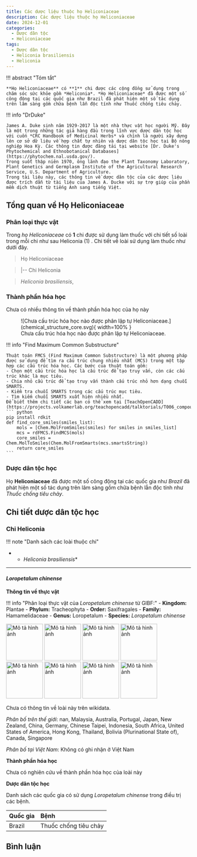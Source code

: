 ```yaml
---
title: Các dược liệu thuộc họ Heliconiaceae
description: Các dược liệu thuộc họ Heliconiaceae
date: 2024-12-01
categories:
  - Dược dân tộc
  - Heliconiaceae
tags:
  - Dược dân tộc
  - Heliconia brasiliensis
  - Heliconia
---
```

!!! abstract "Tóm tắt"

    **Họ Heliconiaceae** có **1** chi được các cộng đồng sử dụng trong chăm sóc sức khỏe gồm *Heliconia*. *Họ Heliconiaceae* đã được một số công động tại các quốc gia như Brazil đã phát hiện một số tác dụng trên lâm sàng gồm chữa bệnh lẫn độc tính như Thuốc chống tiêu chảy.

!!! info "DrDuke"

    James A. Duke sinh năm 1929-2017 là một nhà thực vật học người Mỹ. Đây là một trong những tác giả hàng đầu trong lĩnh vực dược dân tộc học với cuốn *CRC Handbook of Medicinal Herbs* và chính là người xây dựng lên cơ sở dữ liệu về hợp chất tự nhiên và dược dân tộc học tại Bộ nông nghiệp Hoa Kỳ. Các thông tin được đăng tải tại website [Dr. Duke's Phytochemical and Ethnobotanical Databases](https://phytochem.nal.usda.gov/). 
    Trong suốt thập niên 1970, ông lãnh đạo the Plant Taxonomy Laboratory, Plant Genetics and Germplasm Institute of the Agricultural Research Service, U.S. Department of Agriculture.
    Trong tài liệu này, các thông tin về dược dân tộc của các dược liệu được trích dẫn từ tài liệu của James A. Ducke với sự trợ giúp của phần mềm dịch thuật từ tiếng Anh sang tiếng Việt.
   
## Tổng quan về Họ Heliconiaceae
### Phân loại thực vật
Trong *họ Heliconiaceae* có **1** chi được sử dụng làm thuốc với chi tiết số loài trong mỗi chi như sau Heliconia (1) . Chi tiết về loài sử dụng làm thuốc như dưới đây.  

>Họ Heliconiaceae


>|-- Chi Heliconia

>*Heliconia brasiliensis*,

### Thành phần hóa học 

Chưa có nhiều thông tin về thành phần hóa học của họ này

<figure markdown="span">
    ![Chưa cấu trúc hóa học nào được phân lập tự Heliconiaceae.](chemical_structure_core.svg){ width=100% }
    <figcaption>Chưa cấu trúc hóa học nào được phân lập tự Heliconiaceae.</figcaption>
</figure>


!!! info  "Find Maximum Common Substructure"
    
    Thuật toán FMCS (Find Maximum Common Substructure) là một phương pháp được sử dụng để tìm ra cấu trúc chung nhiều nhất (MCS) trong một tập hợp các cấu trúc hóa học. Các bước của thuật toán gồm:
    - Chọn một cấu trúc hóa học là cấu trúc để tạo truy vấn, còn các cấu trúc khác là mục tiêu.
    - Chia nhỏ cấu trúc để tạo truy vấn thành cấu trúc nhỏ hơn dạng chuỗi SMARTS.
    - Kiểm tra chuỗi SMARTS trong các cấu trúc mục tiêu.
    - Tìm kiếm chuỗi SMARTS xuất hiện nhiều nhất.
    Để biết thêm chi tiết các bạn có thể xem tại [TeachOpenCADD](https://projects.volkamerlab.org/teachopencadd/talktorials/T006_compound_maximum_common_substructures.html)
    ``` python
    pip install rdkit
    def find_core_smiles(smiles_list):
        mols = [Chem.MolFromSmiles(smiles) for smiles in smiles_list]
        mcs = rdFMCS.FindMCS(mols)
        core_smiles = Chem.MolToSmiles(Chem.MolFromSmarts(mcs.smartsString))
        return core_smiles
    ```

### Dược dân tộc học

Họ **Heliconiaceae** đã được một số công động tại các quốc gia như *Brazil* đã phát hiện một số tác dụng trên lâm sàng gồm chữa bệnh lẫn độc tính như *Thuốc chống tiêu chảy*.

## Chi tiết dược dân tộc học


### Chi Heliconia

!!! note "Danh sách các loài thuộc chi"
    
*	 - *Heliconia brasiliensis**

---      
#### *Loropetalum chinense*
**Thông tin về thực vật**

!!! info "Phân loại thực vật của *Loropetalum chinense* từ GIBF:"
    - **Kingdom:** Plantae
    - **Phylum:** Tracheophyta
    - **Order:** Saxifragales
    - **Family:** Hamamelidaceae
    - **Genus:** Loropetalum
    - **Species:** *Loropetalum chinense*

<img src="https://inaturalist-open-data.s3.amazonaws.com/photos/346935404/original.jpeg" alt="Mô tả hình ảnh" width="100" height="100">
<img src="https://inaturalist-open-data.s3.amazonaws.com/photos/351409036/original.jpeg" alt="Mô tả hình ảnh" width="100" height="100">
<img src="https://inaturalist-open-data.s3.amazonaws.com/photos/351409023/original.jpeg" alt="Mô tả hình ảnh" width="100" height="100">
<img src="https://inaturalist-open-data.s3.amazonaws.com/photos/351613244/original.jpeg" alt="Mô tả hình ảnh" width="100" height="100">
<img src="https://inaturalist-open-data.s3.amazonaws.com/photos/351613235/original.jpeg" alt="Mô tả hình ảnh" width="100" height="100">
<img src="https://inaturalist-open-data.s3.amazonaws.com/photos/351690460/original.jpg" alt="Mô tả hình ảnh" width="100" height="100">
<img src="https://inaturalist-open-data.s3.amazonaws.com/photos/353722575/original.jpg" alt="Mô tả hình ảnh" width="100" height="100">
<img src="https://inaturalist-open-data.s3.amazonaws.com/photos/353722600/original.jpg" alt="Mô tả hình ảnh" width="100" height="100"> 

Chưa có thông tin về loài này trên wikidata.

*Phân bố trên thế giới*: nan, Malaysia, Australia, Portugal, Japan, New Zealand, China, Germany, Chinese Taipei, Indonesia, South Africa, United States of America, Hong Kong, Thailand, Bolivia (Plurinational State of), Canada, Singapore

*Phân bố tại Việt Nam*: Không có ghi nhận ở Việt Nam

**Thành phần hóa học**
        

Chưa có nghiên cứu về thành phần hóa học của loài này


**Dược dân tộc học**

Danh sách các quốc gia có sử dụng *Loropetalum chinense* trong điều trị các bệnh. 

| Quốc gia   | Bệnh                  |
|:-----------|:----------------------|
| Brazil     | Thuốc chống tiêu chảy |





## Bình luận

<div id="giscus-container"></div>
<script src="https://giscus.app/client.js"
        data-repo="hoangson0787/CSDL-duoc-lieu"
        data-repo-id="R_kgDONbMRNA"
        data-category="Duoc lieu"
        data-category-id="DIC_kwDONbMRNM4ClklR"
        data-mapping="pathname"
        data-strict="0"
        data-reactions-enabled="1"
        data-emit-metadata="1"
        data-input-position="bottom"
        data-theme="light"
        data-lang="en"
        crossorigin="anonymous"
        async>
</script>


